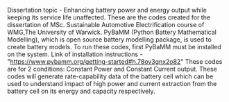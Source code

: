 Dissertation topic - Enhancing battery power and energy output while keeping its service life unaffected.
These are the codes created for the dissertation of MSc. Sustainable Automotive Electrification course of WMG,The University of Warwick.
PyBaMM (Python Battery Mathematical Modelling), which is open source battery modelling package, is used to create battery models.
To run these codes, first PyBaMM must be installed on the system. Link of installation instructions - "https://www.pybamm.org/getting-started#h.78ov3gnx2o82"
These codes are for 2 conditions: Constant Power and Constant Current output.
These codes will generate rate-capability data of the battery cell which can be used to understand impact of high power and current extraction from the battery cell on its energy and capacity respectively.
